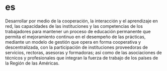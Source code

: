 # es
Desarrollar por medio de la cooperación, la interacción y el aprendizaje en red, las capacidades de las instituciones y las competencias de los trabajadores para mantener un proceso de educación permanente que permita el mejoramiento continuo en el desempeño de las prácticas, mediante un modelo de gestión que opera en forma cooperativa y descentralizada, con la participación de instituciones proveedoras de servicios, rectoras, asesoras y formadoras; así como de las asociaciones de técnicos y profesionales que integran la fuerza de trabajo de los países de la Región de las Américas.
